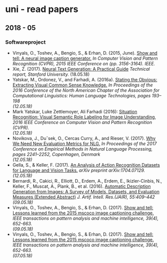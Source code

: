 # uni - read papers

## 2018 - 05
### Softwareproject
* Vinyals, O., Toshev, A., Bengio, S., & Erhan, D. (2015, June). [Show and tell: A neural image caption generator.](https://www.cv-foundation.org/openaccess/content_cvpr_2015/app/2A_101.pdf) *In Computer Vision and Pattern Recognition (CVPR), 2015 IEEE Conference on (pp. 3156-3164). IEEE.*
* Xie, Z. (2017). [Neural Text Generation: A Practical Guide](https://cs.stanford.edu/~zxie/textgen.pdf)
*Technical report, Stanford University.* (18.05.18)
* Yatskar, M., Ordonez, V., and Farhadi, A. (2016a). [Stating the Obvious: Extracting Visual Common Sense Knowledge.](http://www.cs.virginia.edu/~vicente/files/naacl2016.pdf)
*In Proceedings of the 2016 Conference of the North American Chapter of the
Association for Computational Linguistics: Human Language Technologies, pages
193–198*  
*(12.05.18)*
* Mark Yatskar, Luke Zettlemoyer, Ali Farhadi (2016): [Situation Recognition: Visual Semantic Role Labeling for Image Understanding](https://homes.cs.washington.edu/~ali/papers/SituationRecognition.pdf), *2016 IEEE Conference on Computer Vision and Pattern Recognition (CVPR).*  
*(12.05.18)*
* Novikova, J., Duˇsek, O., Cercas Curry, A., and Rieser, V. (2017). [Why We Need New Evaluation Metrics for NLG.](https://arxiv.org/pdf/1707.06875.pdf)
*In Proceedings of the 2017 Conference on Empirical Methods in Natural Language
Processing, pages 2241–2252, Copenhagen, Denmark*  
*(12.05.18)* 
* Gella, S., & Keller, F. (2017). [An Analysis of Action Recognition Datasets for Language and Vision Tasks.](https://arxiv.org/pdf/1704.07129.pdf) *arXiv preprint arXiv:1704.07129.*  
*(12.05.18)*
* Bernardi, R., Cakici, R., Elliott, D., Erdem, A., Erdem, E., Ikizler-Cinbis, N.,
Keller, F., Muscat, A., Plank, B., et al. (2016). [Automatic Description Generation from Images: A Survey of Models, Datasets,
and Evaluation Measures (Extended Abstract)](https://www.ijcai.org/proceedings/2017/0704.pdf)
*J. Artif. Intell. Res.(JAIR), 55:409–442*  
*(09.05.18)* 
* Vinyals, O., Toshev, A., Bengio, S., & Erhan, D. (2017). [Show and tell: Lessons learned from the 2015 mscoco image captioning challenge.](https://ieeexplore.ieee.org/stamp/stamp.jsp?arnumber=7505636) *IEEE transactions on pattern analysis and machine intelligence, 39(4), 652-663.*  
*(09.05.18)* 
* Vinyals, O., Toshev, A., Bengio, S., & Erhan, D. (2017). [Show and tell: Lessons learned from the 2015 mscoco image captioning challenge.](https://ieeexplore.ieee.org/stamp/stamp.jsp?arnumber=7505636) *IEEE transactions on pattern analysis and machine intelligence, 39(4), 652-663.*  
*(07.05.18)*